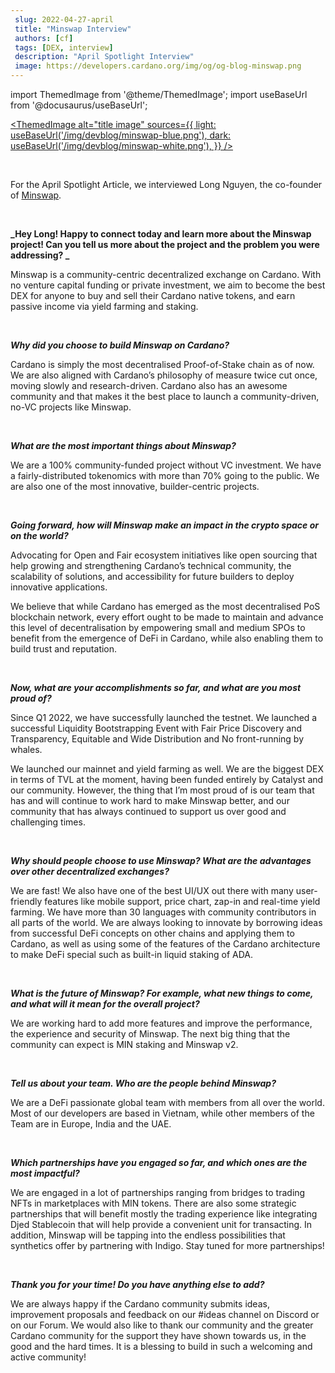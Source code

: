 ```yaml
---
 slug: 2022-04-27-april
 title: "Minswap Interview"
 authors: [cf]
 tags: [DEX, interview]
 description: "April Spotlight Interview"
 image: https://developers.cardano.org/img/og/og-blog-minswap.png
---
```


import ThemedImage from '@theme/ThemedImage';
import useBaseUrl from '@docusaurus/useBaseUrl';

 [<ThemedImage
alt="title image"
sources={{
    light: useBaseUrl('/img/devblog/minswap-blue.png'),
    dark: useBaseUrl('/img/devblog/minswap-white.png'),
  }}
/>](https://minswap.org)

 <br />

 For the April Spotlight Article, we interviewed Long Nguyen, the co-founder of [Minswap](https://twitter.com/MinswapDEX).

 <br />

 **_Hey Long! Happy to connect today and learn more about the Minswap project! Can you tell us more about the project and the problem you were addressing? _**

Minswap is a community-centric decentralized exchange on Cardano. With no venture capital funding or private investment, we aim to become the best DEX for anyone to buy and sell their Cardano native tokens, and earn passive income via yield farming and staking.

<!-- truncate -->

 <br />

 **_Why did you choose to build Minswap on Cardano?_**

 Cardano is simply the most decentralised Proof-of-Stake chain as of now. We are also aligned with Cardano’s philosophy of measure twice cut once, moving slowly and research-driven. Cardano also has an awesome community and that makes it the best place to launch a community-driven, no-VC projects like Minswap.

 <br />

 **_What are the most important things about Minswap?_**

 We are a 100% community-funded project without VC investment. We have a fairly-distributed tokenomics with more than 70% going to the public. We are also one of the most innovative, builder-centric projects. 


 <br />

 **_Going forward, how will Minswap make an impact in the crypto space or on the world?_**

 Advocating for Open and Fair ecosystem initiatives like open sourcing  that help growing and strengthening Cardano’s technical community, the scalability of solutions, and accessibility for future builders to deploy innovative applications.

We believe that while Cardano has emerged as the most decentralised PoS blockchain network, every effort ought to be made to maintain and advance this level of decentralisation by empowering small and medium SPOs to benefit from the emergence of DeFi in Cardano, while also enabling them to build trust and reputation.
 

 <br />

 **_Now, what are your accomplishments so far, and what are you most proud of?_**

 Since Q1 2022, we have successfully launched the testnet.  We launched a successful Liquidity Bootstrapping Event with Fair Price Discovery and Transparency, Equitable and Wide Distribution and No front-running by whales.
 
We launched our mainnet and yield farming as well. We are the biggest DEX in terms of TVL at the moment, having been funded entirely by Catalyst and our community. However, the thing that I’m most proud of is our team that has and will continue to work hard to make Minswap better, and our community that has always continued to support us over good and challenging times.


 <br />

 **_Why should people choose to use Minswap? What are the advantages over other decentralized exchanges?_**

 We are fast! We also have one of the best UI/UX out there with many user-friendly features like mobile support, price chart, zap-in and real-time yield farming. We have more than 30 languages with community contributors in all parts of the world. We are always looking to innovate by borrowing ideas from successful DeFi concepts on other chains and applying them to Cardano, as well as using some of the features of the Cardano architecture to make DeFi special such as built-in liquid staking of ADA.  


 <br />

 **_What is the future of Minswap? For example, what new things to come, and what will it mean for the overall project?_**

We are working hard to add more features and improve the performance, the experience and security of Minswap. The next big thing that the community can expect is MIN staking and Minswap v2.


 <br />

**_Tell us about your team. Who are the people behind Minswap?_**

We are a DeFi passionate global team with members from all over the world. Most of our developers are based in Vietnam, while other members of the Team are in Europe, India and the UAE.

<br />

**_Which partnerships have you engaged so far, and which ones are the most impactful?_**

We are engaged in a lot of partnerships ranging from bridges to trading NFTs in marketplaces with MIN tokens. There are also some strategic partnerships that will benefit mostly the trading experience like integrating Djed Stablecoin that will help provide a convenient unit for transacting. In addition, Minswap will be tapping into the endless possibilities that synthetics offer by partnering with Indigo. Stay tuned for more partnerships!


<br />

**_Thank you for your time! Do you have anything else to add?_**

We are always happy if the Cardano community submits ideas,  improvement proposals and feedback on our #ideas channel on Discord or on our Forum. We would also like to thank our community and the greater Cardano community for the support they have shown towards us, in the good and the hard times. It is a blessing to build in such a welcoming and active community!
